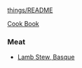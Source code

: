 [things/README](https://github.com/vmsmith/things/blob/master/README.md)

[Cook Book](https://github.com/vmsmith/CookBook/blob/master/README.md)

### Meat  

* [Lamb Stew, Basque](https://github.com/vmsmith/CookBook/blob/master/lamb_stew_basque_1.md)
